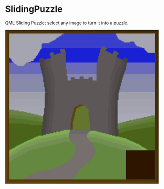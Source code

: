 # SlidingPuzzle
QML Sliding Puzzle; select any image to turn it into a puzzle.

![Screenshot](images/SlidingPuzzle.gif)
